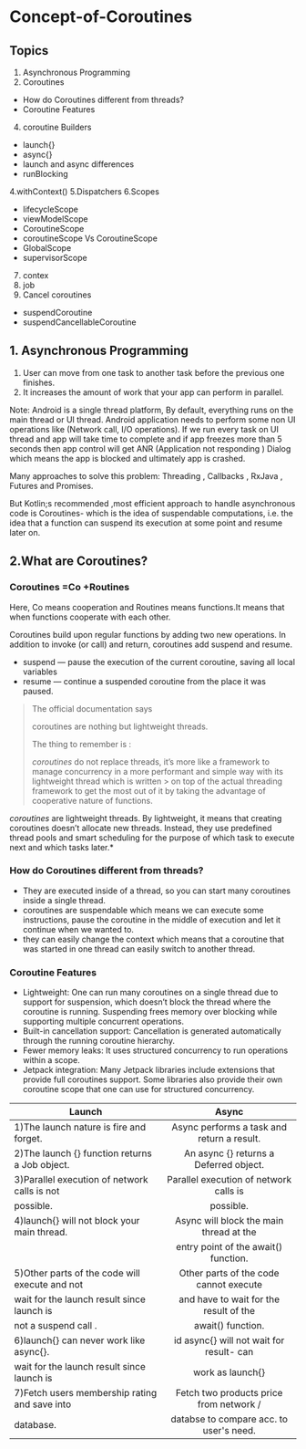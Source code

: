 # Concept-of-Coroutines

## Topics

1. Asynchronous Programming
2. Coroutines

- How do Coroutines different from threads?
- Coroutine Features

4. coroutine Builders

- launch{}
- async{}
- launch and async differences
- runBlocking

4.withContext()
5.Dispatchers
6.Scopes

- lifecycleScope
- viewModelScope
- CoroutineScope
- coroutineScope Vs CoroutineScope
- GlobalScope
- supervisorScope

7. contex
8. job
9. Cancel coroutines

- suspendCoroutine
- suspendCancellableCoroutine

## 1. Asynchronous Programming

1) User can move from one task to another task before the previous one finishes.
2) It increases the amount of work that your app can perform in parallel.

Note: Android is a single thread platform, By default, everything runs on the main thread or UI thread. Android application needs to perform some non UI operations like (Network call, I/O operations).
If we run every task on UI thread and app will take time to complete and if app freezes more than 5 seconds then app control will get ANR (Application not responding ) Dialog which means the app is blocked and ultimately app is crashed.

Many approaches to solve this problem:
Threading , Callbacks , RxJava , Futures and Promises.

But Kotlin;s recommended  ,most efficient approach to handle asynchronous code is Coroutines-
which is the idea of suspendable computations, i.e. the idea that a function can suspend its execution at some point and resume later on.


## 2.What are Coroutines?

### Coroutines =Co +Routines 
Here, Co means cooperation and Routines means functions.It means that when functions cooperate with each other.

Coroutines build upon regular functions by adding two new operations. In addition to invoke (or call) and return, coroutines add suspend and resume.

- suspend — pause the execution of the current coroutine, saving all local variables
- resume — continue a suspended coroutine from the place it was paused.

> <dl>
>  <dt>The official documentation says </dt>
> </dl> 
> coroutines are nothing but lightweight threads.
> 
> The thing to remember is :
> 
>*coroutines* do not replace threads, it’s more like a framework to manage concurrency in a more performant and simple way with its lightweight thread which is written > on top of the actual threading framework to get the most out of it by taking the advantage of cooperative nature of functions.


 *coroutines* are lightweight threads. By lightweight, it means that creating coroutines doesn’t allocate new threads. Instead, they use predefined thread pools and smart scheduling for the purpose of which task to execute next and which tasks later.*

### How do Coroutines different from threads?

-	They are executed inside of a thread, so you can start many coroutines inside a single thread.
-	coroutines are suspendable which means we can execute some instructions, pause the coroutine in the middle of execution and let it continue when we wanted to.
-	they can easily change the context which means that a coroutine that was started in one thread can easily switch to another thread.

### Coroutine Features

-	Lightweight: One can run many coroutines on a single thread due to support for suspension, which doesn’t block the thread where the coroutine is running. Suspending frees memory over blocking while supporting multiple concurrent operations.
-	Built-in cancellation support: Cancellation is generated automatically through the running coroutine hierarchy.
-	Fewer memory leaks: It uses structured concurrency to run operations within a scope.
-	Jetpack integration: Many Jetpack libraries include extensions that provide full coroutines support. Some libraries also provide their own coroutine scope that one can use for structured concurrency.



|             Launch                            |        Async                             | 
| --------------------------------------------- | :--------------------------------------: | 
|1)The launch nature is fire and forget.        |Async performs a task and return a result.| 
|2)The launch {} function returns a Job object. |An async {} returns a Deferred<T> object. |  
|3)Parallel execution of network calls is not   |Parallel execution of network calls is    |
| possible.                                     | possible.                                | 
|4)launch{} will not block your main thread.    | Async will block the main thread at the  |
|                                               | entry point of the await() function.     |
|5)Other parts of the code will execute and not | Other parts of the code cannot execute   |
|  wait for the launch result since launch is   |and have to wait for the result of the    | 
| not a suspend call .                          | await() function.                        |
|6)launch{} can never work like async{}.        |id async{} will not wait for result- can  |
|  wait for the launch result since launch is   |work as launch{}                          | 
|7)Fetch users membership rating and save into  | Fetch two products price from network /  | 
|  database.                                    | databse to compare acc. to user's need.  |                        
